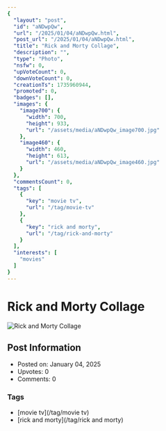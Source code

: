 ```yaml
---
{
  "layout": "post",
  "id": "aNDwpQw",
  "url": "/2025/01/04/aNDwpQw.html",
  "post_url": "/2025/01/04/aNDwpQw.html",
  "title": "Rick and Morty Collage",
  "description": "",
  "type": "Photo",
  "nsfw": 0,
  "upVoteCount": 0,
  "downVoteCount": 0,
  "creationTs": 1735960944,
  "promoted": 0,
  "badges": [],
  "images": {
    "image700": {
      "width": 700,
      "height": 933,
      "url": "/assets/media/aNDwpQw_image700.jpg"
    },
    "image460": {
      "width": 460,
      "height": 613,
      "url": "/assets/media/aNDwpQw_image460.jpg"
    }
  },
  "commentsCount": 0,
  "tags": [
    {
      "key": "movie tv",
      "url": "/tag/movie-tv"
    },
    {
      "key": "rick and morty",
      "url": "/tag/rick-and-morty"
    }
  ],
  "interests": [
    "movies"
  ]
}
---
```


# Rick and Morty Collage

![Rick and Morty Collage](/assets/media/aNDwpQw_image700.jpg)

## Post Information

- Posted on: January 04, 2025
- Upvotes: 0
- Comments: 0

### Tags

- [movie tv](/tag/movie tv)
- [rick and morty](/tag/rick and morty)
